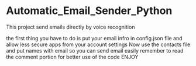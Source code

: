 # Automatic_Email_Sender_Python
This project send emails directly by voice recognition

the first thing you have to do is put your email infro in config.json file and allow less secure apps from your account settings
Now use the contacts file and put names with email so you can send email easily
remember to read the comment portion for better use of the code
ENJOY

